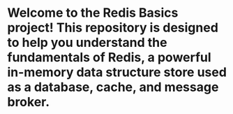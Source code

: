 # Welcome to the Redis Basics project! This repository is designed to help you understand the fundamentals of Redis, a powerful in-memory data structure store used as a database, cache, and message broker.
